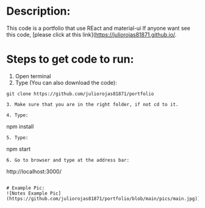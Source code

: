 # Description:
This code is a portfolio that use REact and material-ui
If anyone want see this code, [please click at this link](https://juliorojas81871.github.io/.

# Steps to get code to run:
1. Open terminal
2. Type (You can also download the code):
```
git clone https://github.com/juliorojas81871/portfolio

3. Make sure that you are in the right folder, if not cd to it.

4. Type: 
```
npm install
```
5. Type: 
```
npm start
```
6. Go to browser and type at the address bar: 
```
http://localhost:3000/
```

# Example Pic:
![Notes Example Pic](https://github.com/juliorojas81871/portfolio/blob/main/pics/main.jpg))

